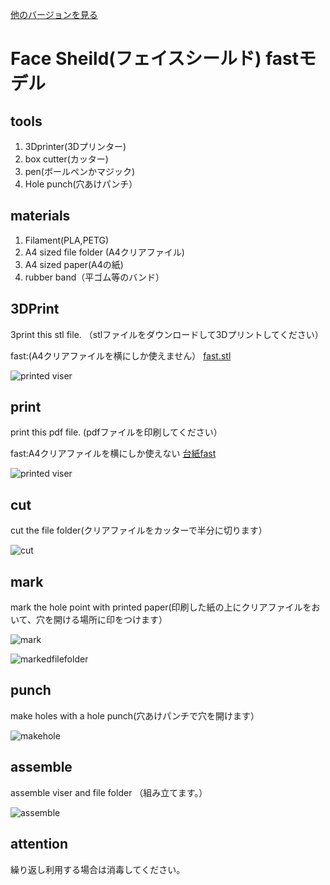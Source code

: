 [他のバージョンを見る](https://github.com/doyodoyo/facesheild)

# Face Sheild(フェイスシールド) fastモデル

## tools
1. 3Dprinter(3Dプリンター)
2. box cutter(カッター)
3. pen(ボールペンかマジック)
4. Hole punch(穴あけパンチ）

## materials
1. Filament(PLA,PETG)
2. A4 sized file folder (A4クリアファイル)
3. A4 sized paper(A4の紙)
4. rubber band（平ゴム等のバンド）

## 3DPrint
3print this stl file. （stlファイルをダウンロードして3Dプリントしてください）

fast:(A4クリアファイルを横にしか使えません）
[fast.stl](fast.stl)

![printed viser](../images/ver2-2.jpeg)


## print
print this pdf file. (pdfファイルを印刷してください）

fast:A4クリアファイルを横にしか使えない
[台紙fast](hole-fast.pdf)

![printed viser](../images/ver2-3.jpeg)

## cut
cut the file folder(クリアファイルをカッターで半分に切ります）

![cut](../images/3.jpeg)

## mark
mark the hole point with printed paper(印刷した紙の上にクリアファイルをおいて、穴を開ける場所に印をつけます）

![mark](../images/4.jpeg)


![markedfilefolder](../images/5.jpeg)

## punch
make holes with a hole punch(穴あけパンチで穴を開けます）

![makehole](../images/6.jpeg)

## assemble
assemble viser and file folder （組み立てます。）

![assemble](../images/ver2-1.jpeg)

## attention
繰り返し利用する場合は消毒してください。


